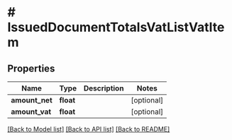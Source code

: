 # # IssuedDocumentTotalsVatListVatItem

## Properties

Name | Type | Description | Notes
------------ | ------------- | ------------- | -------------
**amount_net** | **float** |  | [optional]
**amount_vat** | **float** |  | [optional]

[[Back to Model list]](../../README.md#models) [[Back to API list]](../../README.md#endpoints) [[Back to README]](../../README.md)
